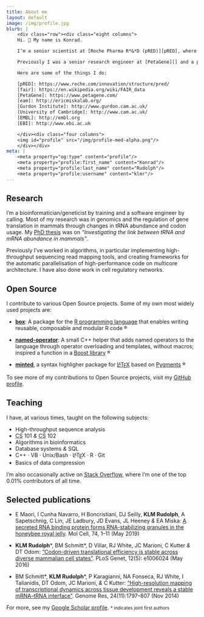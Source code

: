 ```yaml
---
title: About me
layout: default
image: /img/profile.jpg
blurb: |
    <div class="row"><div class="eight columns">
    Hi. 👋 My name is Konrad.

    I’m a senior scientist at [Roche Pharma R*&*D (pRED)][pRED], where I am contributing to the [FAIRification of research data][fair].

    Previously I was a senior research engineer at [PetaGene][] and a postdoctoral researcher in [Eric Miska’s group][eam] ([Gurdon Institute][]). I have a PhD from the [University of Cambridge][], supervised by John Marioni at the [European Bioinformatics Institute][EBI] (<abbr>[EMBL][]</abbr>-<abbr>EBI</abbr>).

    Here are some of the things I do:

    [pRED]: https://www.roche.com/innovation/structure/pred/
    [fair]: https://en.wikipedia.org/wiki/FAIR_data
    [PetaGene]: https://www.petagene.com/
    [eam]: http://ericmiskalab.org/
    [Gurdon Institute]: http://www.gurdon.cam.ac.uk/
    [University of Cambridge]: http://www.cam.ac.uk/
    [EMBL]: http://embl.org
    [EBI]: http://www.ebi.ac.uk

    </div><div class="four columns">
    <img id="profile" src="/img/profile-med-alpha.png"/>
    </div></div>
meta: |
    <meta property="og:type" content="profile"/>
    <meta property="profile:first_name" content="Konrad"/>
    <meta property="profile:last_name" content="Rudolph"/>
    <meta property="profile:username" content="klmr"/>
---
```


## Research

I’m a bioinformatician/geneticist by training and a software engineer by calling. Most of my research was in genomics and the regulation of gene translation in mammals through changes in <abbr>tRNA</abbr> abundance and codon usage. My [PhD thesis][] was on *“Investigating the link between <abbr>tRNA</abbr> and <abbr>mRNA</abbr> abundance in mammals”*.

Previously I’ve worked in algorithms, in particular implementing high-throughput sequencing read mapping tools, and creating frameworks for the automatic parallelisation of high-performance code on multicore architecture. I have also done work in cell regulatory networks.

## Open Source

I contribute to various Open Source projects. Some of my own most widely used projects are:

* **[box][]**: A package for the [R programming language][R] that enables writing reusable, composable and modular R code<span class="gh-stars" data-repo="klmr/box"></span>

* **[named-operator][]**: A small C++ helper that adds named operators to the language through operator overloading and templates, without macros; inspired a function in a [Boost library][boost.hof]<span class="gh-stars" data-repo="klmr/named-operator"></span>

* **[minted][]**, a syntax highligher package for [<span style="letter-spacing: -0.3em">L</span><span style="font-size: 0.7em; letter-spacing: -0.1em; vertical-align: 0.3em">A</span><span style="letter-spacing: -0.1em">T</span><span style="letter-spacing: -0.1em; vertical-align: -0.2em;">E</span>X][LaTeX] based on [Pygments][]<span class="gh-stars" data-repo="gpoore/minted"></span>

To see more of my contributions to Open Source projects, visit my  [GitHub profile][GitHub].

## Teaching

I have, at various times, taught on the following subjects:

* High-throughput sequence analysis
* <abbr title="computer science">CS</abbr> 101 *&* <abbr title="computer science">CS</abbr> 102
* Algorithms in bioinformatics
* Database systems *&* <abbr>SQL</abbr>
* C++ · <abbr>VB</abbr> · Unix/Bash · <span style="letter-spacing: -0.3em">L</span><span style="font-size: 0.7em; letter-spacing: -0.1em; vertical-align: 0.3em">A</span><span style="letter-spacing: -0.1em">T</span><span style="letter-spacing: -0.1em; vertical-align: -0.2em;">E</span>X · R · Git
* Basics of data compression

I’m also occasionally active on [Stack Overflow][], where I’m one of the top 0.01% contributors of all time.

## Selected publications

* <span class="bib authors">E Maori, I Cunha Navarro, H Boncristiani, DJ Seilly, **KLM Rudolph**, A Sapetschnig, C Lin, JE Ladbury, JD Evans, JL Heeney *&* EA Miska</span>: [<span class="bib title">A secreted RNA binding protein forms RNA-stabilizing granules in the honeybee royal jelly</span>][bib-3]. <span class="bib journal">Mol Cell</span>, <span class="bib issue">74, 1–11</span> (<span class="bib date">May 2019</span>)

* <span class="bib authors">**KLM Rudolph**\*, BM Schmitt\*, D Villar, RJ White, JC Marioni, C Kutter *&* DT Odom</span>: [<span class="bib title">“Codon-driven translational efficiency is stable across diverse mammalian cell states”</span>][bib-2]. <span class="bib journal">PLoS Genet</span>, <span class="bib issue">12(5): e1006024</span> (<span class="bib date">May 2016</span>)

* <span class="bib authors">BM Schmitt\*, **KLM Rudolph**\*, P Karagianni, NA Fonseca, RJ White, I Talianidis, DT Odom, JC Marioni, *&* C Kutter</span>: [<span class="bib title">“High-resolution mapping of transcriptional dynamics across tissue development reveals a stable <abbr>mRNA</abbr>–<abbr>tRNA</abbr> interface”</span>][bib-1]. <span class="bib journal">Genome Res</span>, <span class="bib issue">24(11):1797–807</span> (<span class="bib date">Nov 2014</span>)

For more, see my [Google Scholar profile][]. <small>\* indicates joint first authors</small>

[PhD thesis]: https://github.com/klmr/thesis
[R]: http://r-project.org
[box]: https://github.com/klmr/box
[named-operator]: https://github.com/klmr/named-operator
[boost.hof]: https://www.boost.org/doc/libs/1_78_0/libs/hof/doc/html/include/boost/hof/infix.html
[LaTeX]: https://www.latex-project.org/
[minted]: http://ctan.org/pkg/minted
[Pygments]: http://pygments.org/
[Google Scholar profile]: https://scholar.google.com/citations?user=ALuSMe8AAAAJ&hl=en
[bib-1]: https://doi.org/10.1101/gr.176784.114
[bib-2]: https://doi.org/10.1371/journal.pgen.1006024
[bib-3]: https://doi.org/10.1016/j.molcel.2019.03.010
[Stack Overflow]: https://stackoverflow.com/users/1968/konrad-rudolph
[GitHub]: https://github.com/klmr

<script>
;(() => {
    const starred = document.getElementsByClassName('gh-stars')
    for (const star of starred) {
        const url = `https://api.github.com/repos/${star.dataset.repo}`
        fetch(url)
            .then(res => {
                if (res.ok) return res.json()
                return Promise.reject(new Error(`Status code ${res.status}`))
            })
            .then(out => {
                const count = Number(out.stargazers_count)
                star.innerHTML = `<span title="${count} GitHub stargazers">${count}</span>`
            })
    }
})()
</script>
<style>
.gh-stars { font-size: 0.8em; padding-left: 2px; vertical-align: top; }
.gh-stars::before { content: '☆'; }
</style>
